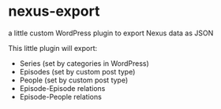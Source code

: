 # nexus-export
a little custom WordPress plugin to export Nexus data as JSON

This little plugin will export:

* Series (set by categories in WordPress)
* Episodes (set by custom post type)
* People (set by custom post type)
* Episode-Episode relations
* Episode-People relations
